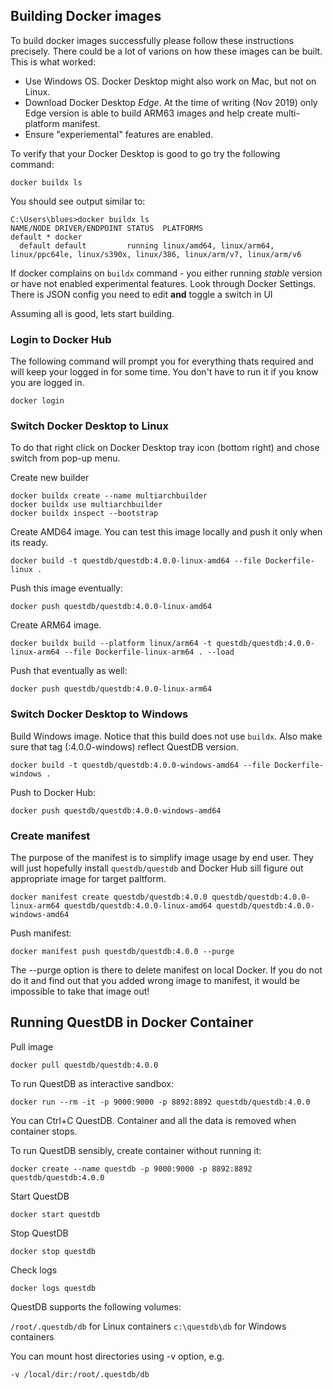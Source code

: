 ## Building Docker images

To build docker images successfully please follow these instructions precisely. There could be a lot of varions on how these images can be built. This is what worked:

- Use Windows OS. Docker Desktop might also work on Mac, but not on Linux.
- Download Docker Desktop _Edge_. At the time of writing (Nov 2019) only Edge version is able to build ARM63 images and help create multi-platform manifest.
- Ensure "experiemental" features are enabled.

To verify that your Docker Desktop is good to go try the following command:

```
docker buildx ls
```

You should see output similar to:

```
C:\Users\blues>docker buildx ls
NAME/NODE DRIVER/ENDPOINT STATUS  PLATFORMS
default * docker
  default default         running linux/amd64, linux/arm64, linux/ppc64le, linux/s390x, linux/386, linux/arm/v7, linux/arm/v6
```

If docker complains on `buildx` command - you either running _stable_ version or have not enabled experimental features. Look through Docker Settings. There is JSON config you need to edit __and__ toggle a switch in UI

Assuming all is good, lets start building.

### Login to Docker Hub

The following command will prompt you for everything thats required and will keep your logged in for some time. You don't have to run it if you know you are logged in.
```
docker login
```

### Switch Docker Desktop to Linux

To do that right click on Docker Desktop tray icon (bottom right) and chose switch from pop-up menu.

Create new builder
```
docker buildx create --name multiarchbuilder
docker buildx use multiarchbuilder
docker buildx inspect --bootstrap
```
Create AMD64 image. You can test this image locally and push it only when its ready.
```
docker build -t questdb/questdb:4.0.0-linux-amd64 --file Dockerfile-linux .
```

Push this image eventually:
```
docker push questdb/questdb:4.0.0-linux-amd64
```

Create ARM64 image.
```
docker buildx build --platform linux/arm64 -t questdb/questdb:4.0.0-linux-arm64 --file Dockerfile-linux-arm64 . --load
```

Push that eventually as well:
```
docker push questdb/questdb:4.0.0-linux-arm64
```

### Switch Docker Desktop to Windows

Build Windows image. Notice that this build does not use `buildx`. Also make sure that tag (:4.0.0-windows) reflect QuestDB version.
```
docker build -t questdb/questdb:4.0.0-windows-amd64 --file Dockerfile-windows .
```

Push to Docker Hub:
```
docker push questdb/questdb:4.0.0-windows-amd64
```

### Create manifest

The purpose of the manifest is to simplify image usage by end user. They will just hopefully install `questdb/questdb` and Docker Hub sill figure out appropriate image for target paltform.

```
docker manifest create questdb/questdb:4.0.0 questdb/questdb:4.0.0-linux-arm64 questdb/questdb:4.0.0-linux-amd64 questdb/questdb:4.0.0-windows-amd64
```

Push manifest:
```
docker manifest push questdb/questdb:4.0.0 --purge
```
The --purge option is there to delete manifest on local Docker. If you do not do it and find out that you added wrong image to manifest, it would be impossible to take that image out!

## Running QuestDB in Docker Container

Pull image
```
docker pull questdb/questdb:4.0.0
```

To run QuestDB as interactive sandbox:
```
docker run --rm -it -p 9000:9000 -p 8892:8892 questdb/questdb:4.0.0
```
You can Ctrl+C QuestDB. Container and all the data is removed when container stops.

To run QuestDB sensibly, create container without running it:
```
docker create --name questdb -p 9000:9000 -p 8892:8892 questdb/questdb:4.0.0
```

Start QuestDB
```
docker start questdb
```

Stop QuestDB
```
docker stop questdb
```
Check logs
```
docker logs questdb
```

QuestDB supports the following volumes:

`/root/.questdb/db` for Linux containers
`c:\questdb\db` for Windows containers

You can mount host directories using -v option, e.g.
```
-v /local/dir:/root/.questdb/db
```
